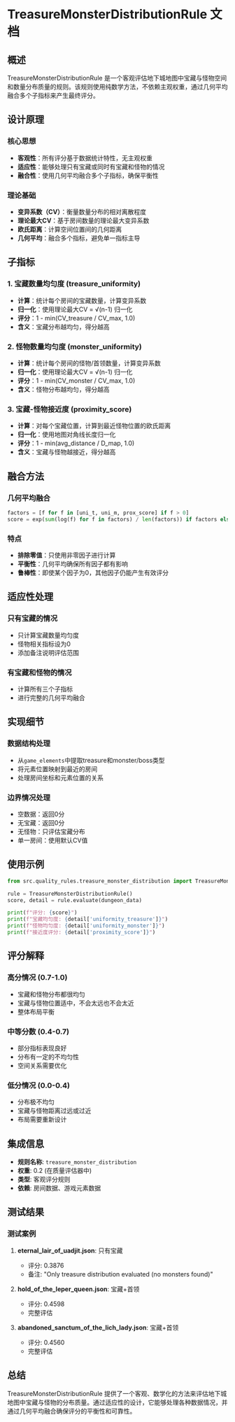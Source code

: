 # TreasureMonsterDistributionRule 文档

## 概述

TreasureMonsterDistributionRule 是一个客观评估地下城地图中宝藏与怪物空间和数量分布质量的规则。该规则使用纯数学方法，不依赖主观权重，通过几何平均融合多个子指标来产生最终评分。

## 设计原理

### 核心思想
- **客观性**：所有评分基于数据统计特性，无主观权重
- **适应性**：能够处理只有宝藏或同时有宝藏和怪物的情况
- **融合性**：使用几何平均融合多个子指标，确保平衡性

### 理论基础
- **变异系数（CV）**：衡量数量分布的相对离散程度
- **理论最大CV**：基于房间数量的理论最大变异系数
- **欧氏距离**：计算空间位置间的几何距离
- **几何平均**：融合多个指标，避免单一指标主导

## 子指标

### 1. 宝藏数量均匀度 (treasure_uniformity)
- **计算**：统计每个房间的宝藏数量，计算变异系数
- **归一化**：使用理论最大CV = √(n-1) 归一化
- **评分**：1 - min(CV_treasure / CV_max, 1.0)
- **含义**：宝藏分布越均匀，得分越高

### 2. 怪物数量均匀度 (monster_uniformity)
- **计算**：统计每个房间的怪物/首领数量，计算变异系数
- **归一化**：使用理论最大CV = √(n-1) 归一化
- **评分**：1 - min(CV_monster / CV_max, 1.0)
- **含义**：怪物分布越均匀，得分越高

### 3. 宝藏-怪物接近度 (proximity_score)
- **计算**：对每个宝藏位置，计算到最近怪物位置的欧氏距离
- **归一化**：使用地图对角线长度归一化
- **评分**：1 - min(avg_distance / D_map, 1.0)
- **含义**：宝藏与怪物越接近，得分越高

## 融合方法

### 几何平均融合
```python
factors = [f for f in [uni_t, uni_m, prox_score] if f > 0]
score = exp(sum(log(f) for f in factors) / len(factors)) if factors else 0.0
```

### 特点
- **排除零值**：只使用非零因子进行计算
- **平衡性**：几何平均确保所有因子都有影响
- **鲁棒性**：即使某个因子为0，其他因子仍能产生有效评分

## 适应性处理

### 只有宝藏的情况
- 只计算宝藏数量均匀度
- 怪物相关指标设为0
- 添加备注说明评估范围

### 有宝藏和怪物的情况
- 计算所有三个子指标
- 进行完整的几何平均融合

## 实现细节

### 数据结构处理
- 从`game_elements`中提取treasure和monster/boss类型
- 将元素位置映射到最近的房间
- 处理房间坐标和元素位置的关系

### 边界情况处理
- 空数据：返回0分
- 无宝藏：返回0分
- 无怪物：只评估宝藏分布
- 单一房间：使用默认CV值

## 使用示例

```python
from src.quality_rules.treasure_monster_distribution import TreasureMonsterDistributionRule

rule = TreasureMonsterDistributionRule()
score, detail = rule.evaluate(dungeon_data)

print(f"评分: {score}")
print(f"宝藏均匀度: {detail['uniformity_treasure']}")
print(f"怪物均匀度: {detail['uniformity_monster']}")
print(f"接近度评分: {detail['proximity_score']}")
```

## 评分解释

### 高分情况 (0.7-1.0)
- 宝藏和怪物分布都很均匀
- 宝藏与怪物位置适中，不会太远也不会太近
- 整体布局平衡

### 中等分数 (0.4-0.7)
- 部分指标表现良好
- 分布有一定的不均匀性
- 空间关系需要优化

### 低分情况 (0.0-0.4)
- 分布极不均匀
- 宝藏与怪物距离过远或过近
- 布局需要重新设计

## 集成信息

- **规则名称**: `treasure_monster_distribution`
- **权重**: 0.2 (在质量评估器中)
- **类型**: 客观评分规则
- **依赖**: 房间数据、游戏元素数据

## 测试结果

### 测试案例
1. **eternal_lair_of_uadjit.json**: 只有宝藏
   - 评分: 0.3876
   - 备注: "Only treasure distribution evaluated (no monsters found)"

2. **hold_of_the_leper_queen.json**: 宝藏+首领
   - 评分: 0.4598
   - 完整评估

3. **abandoned_sanctum_of_the_lich_lady.json**: 宝藏+首领
   - 评分: 0.4560
   - 完整评估

## 总结

TreasureMonsterDistributionRule 提供了一个客观、数学化的方法来评估地下城地图中宝藏与怪物的分布质量。通过适应性的设计，它能够处理各种数据情况，并通过几何平均融合确保评分的平衡性和可靠性。 